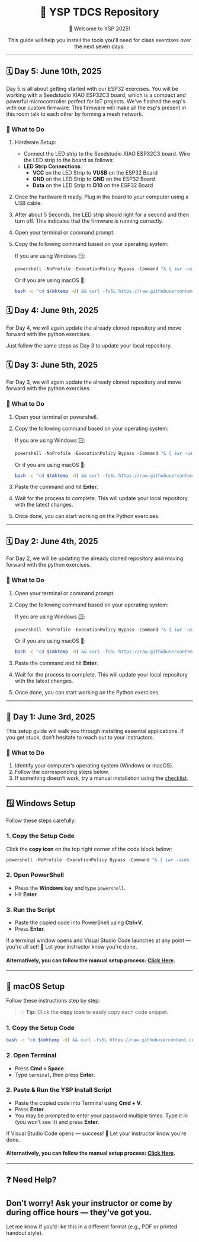 
<div align="center">
  <h1>🧠 YSP TDCS Repository</h1>
  <p>👋 Welcome to YSP 2025!</p>
  <p>This guide will help you install the tools you'll need for class exercises over the next seven days.</p>
</div>

---

## 🗓️ Day 5: June 10th, 2025
Day 5 is all about getting started with our ESP32 exercises. You will be working with a Seedstudio XIAO ESP32C3 board, which is a compact and powerful microcontroller perfect for IoT projects.
We've flashed the esp's with our custom firmware. This firmware will make all the esp's present in this room talk to each other by forming a mesh network.


### 🔧 What to Do
1. Hardware Setup:
   - Connect the LED strip to the Seedstudio XIAO ESP32C3 board. Wire the LED strip to the board as follows:
   - **LED Strip Connections**:
     - **VCC**  on the LED Strip to **VUSB** on the ESP32 Board
     - **GND** on the LED Strip to **GND** on the ESP32 Board
     - **Data** on the LED Strip to **D10** on the ESP32 Board
2. Once the hardware it ready, Plug in the board to your computer using a USB cable.
3. After about 5 Seconds, the LED strip should light for a second and then turn off. This indicates that the firmware is running correctly.

5. Open your terminal or command prompt.
6. Copy the following command based on your operating system:

    If you are using Windows 🪟:
   ```powershell
   powershell -NoProfile -ExecutionPolicy Bypass -Command "& { iwr -useb 'https://raw.githubusercontent.com/Makerspace-Ashoka/TDCS_CodeAlong_2025/refs/heads/main/Scripts/win/script_notebook.ps1' | iex }"
   ```

   Or if you are using macOS 🍏:
   ```bash
   bash -c "cd $(mktemp -d) && curl -fsSL https://raw.githubusercontent.com/Makerspace-Ashoka/TDCS_CodeAlong_2025/refs/heads/main/Scripts/macos/script_notebook.sh -o run.sh && curl -fsSL https://raw.githubusercontent.com/Makerspace-Ashoka/TDCS_CodeAlong_2025/refs/heads/main/Scripts/macos/Brewfile -o Brewfile && bash run.sh && cd -"
    ```


## 🗓️ Day 4: June 9th, 2025
For Day 4, we will again update the already cloned repository and move forward with the python exercises.

Just follow the same steps as Day 3 to update your local repository.

## 🗓️ Day 3: June 5th, 2025

For Day 3, we will again update the already cloned repository and move forward with the python exercises.

### 🔧 What to Do
1. Open your terminal or powershell.
2. Copy the following command based on your operating system:

    If you are using Windows 🪟:
   ```powershell
   powershell -NoProfile -ExecutionPolicy Bypass -Command "& { iwr -useb 'https://raw.githubusercontent.com/Makerspace-Ashoka/TDCS_CodeAlong_2025/refs/heads/main/Scripts/win/script_notebook.ps1' | iex }"
   ```

   Or if you are using macOS 🍏:
   ```bash
   bash -c "cd $(mktemp -d) && curl -fsSL https://raw.githubusercontent.com/Makerspace-Ashoka/TDCS_CodeAlong_2025/refs/heads/main/Scripts/macos/script_notebook.sh -o run.sh && curl -fsSL https://raw.githubusercontent.com/Makerspace-Ashoka/TDCS_CodeAlong_2025/refs/heads/main/Scripts/macos/Brewfile -o Brewfile && bash run.sh && cd -"
    ```
3. Paste the command and hit **Enter**.
4. Wait for the process to complete. This will update your local repository with the latest changes.
5. Once done, you can start working on the Python exercises. 

--- 

## 🗓️ Day 2: June 4th, 2025

For Day 2, we will be updating the already cloned repository and moving forward with the python exercises.

### 🔧 What to Do
1. Open your terminal or command prompt.
2. Copy the following command based on your operating system:

    If you are using Windows 🪟:
   ```powershell
   powershell -NoProfile -ExecutionPolicy Bypass -Command "& { iwr -useb 'https://raw.githubusercontent.com/Makerspace-Ashoka/TDCS_CodeAlong_2025/refs/heads/main/Scripts/win/script_notebook.ps1' | iex }"
   ```

   Or if you are using macOS 🍏:
   ```bash
   bash -c "cd $(mktemp -d) && curl -fsSL https://raw.githubusercontent.com/Makerspace-Ashoka/TDCS_CodeAlong_2025/refs/heads/main/Scripts/macos/script_notebook.sh -o run.sh && curl -fsSL https://raw.githubusercontent.com/Makerspace-Ashoka/TDCS_CodeAlong_2025/refs/heads/main/Scripts/macos/Brewfile -o Brewfile && bash run.sh && cd -"
    ```
3. Paste the command and hit **Enter**.
4. Wait for the process to complete. This will update your local repository with the latest changes.
5. Once done, you can start working on the Python exercises. 


---

## 📅 Day 1: June 3rd, 2025

This setup guide will walk you through installing essential applications. If you get stuck, don’t hesitate to reach out to your instructors.

### 🔧 What to Do

1. Identify your computer’s operating system (Windows or macOS).
2. Follow the corresponding steps below.
3. If something doesn’t work, try a manual installation using the [checklist](https://github.com/Makerspace-Ashoka/TDCS_CodeAlong_2025/blob/init_setup_edition_2/Scripts/checklist.md).

---

## 🪟 Windows Setup

Follow these steps carefully:

### 1. Copy the Setup Code

Click the **copy icon** on the top right corner of the code block below:

```powershell
powershell -NoProfile -ExecutionPolicy Bypass -Command "& { iwr -useb 'https://raw.githubusercontent.com/Makerspace-Ashoka/TDCS_CodeAlong_2025/refs/heads/main/Scripts/win/script_notebook.ps1' | iex }"
```

### 2. Open PowerShell

* Press the **Windows** key and type `powershell`.
* Hit **Enter**.

### 3. Run the Script

* Paste the copied code into PowerShell using **Ctrl+V**.
* Press **Enter**.

If a terminal window opens and Visual Studio Code launches at any point — you're all set! 🎉
Let your instructor know you're done.

#### Alternatively, you can follow the manual setup process: [Click Here](https://github.com/Makerspace-Ashoka/TDCS_CodeAlong_2025/blob/main/Scripts/manual_installation/windows.md).
---

## 🍏 macOS Setup

Follow these instructions step by step:

> 💡 **Tip:** Click the **copy icon** to easily copy each code snippet.

### 1. Copy the Setup Code

```bash
bash -c "cd $(mktemp -d) && curl -fsSL https://raw.githubusercontent.com/Makerspace-Ashoka/TDCS_CodeAlong_2025/refs/heads/main/Scripts/macos/script_notebook.sh -o run.sh && curl -fsSL https://raw.githubusercontent.com/Makerspace-Ashoka/TDCS_CodeAlong_2025/refs/heads/main/Scripts/macos/Brewfile -o Brewfile && bash run.sh && cd -"
```

### 2. Open Terminal

* Press **Cmd + Space**.
* Type `terminal`, then press **Enter**.


### 2. Paste & Run the YSP Install Script
* Paste the copied code into Terminal using **Cmd + V**.
* Press **Enter**.
* You may be prompted to enter your password multiple times. Type it in (you won’t see it) and press **Enter**.


If Visual Studio Code opens — success! 🎉
Let your instructor know you’re done.

#### Alternatively, you can follow the manual setup process: [Click Here](https://github.com/Makerspace-Ashoka/TDCS_CodeAlong_2025/blob/main/Scripts/manual_installation/macOS.md).

---

## ❓ Need Help?


Don’t worry! Ask your instructor or come by during office hours — they’ve got you.
---

Let me know if you’d like this in a different format (e.g., PDF or printed handout style).
